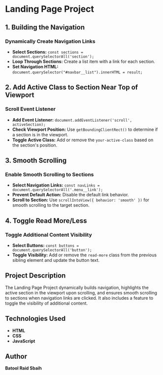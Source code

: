 
# Landing Page Project

## 1. Building the Navigation

### Dynamically Create Navigation Links
- **Select Sections:** `const sections = document.querySelectorAll('section');`
- **Loop Through Sections:** Create a list item with a link for each section.
- **Set Navigation HTML:** `document.querySelector("#navbar__list").innerHTML = result;`

## 2. Add Active Class to Section Near Top of Viewport

### Scroll Event Listener
- **Add Event Listener:** `document.addEventListener('scroll', activeSection);`
- **Check Viewport Position:** Use `getBoundingClientRect()` to determine if a section is in the viewport.
- **Toggle Active Class:** Add or remove the `your-active-class` based on the section's position.

## 3. Smooth Scrolling

### Enable Smooth Scrolling to Sections
- **Select Navigation Links:** `const navLinks = document.querySelectorAll('.menu__link');`
- **Prevent Default Action:** Disable the default link behavior.
- **Scroll to Section:** Use `scrollIntoView({ behavior: 'smooth' })` for smooth scrolling to the target section.

## 4. Toggle Read More/Less

### Toggle Additional Content Visibility
- **Select Buttons:** `const buttons = document.querySelectorAll('button');`
- **Toggle Visibility:** Add or remove the `read-more` class from the previous sibling element and update the button text.

## Project Description

The Landing Page Project dynamically builds navigation, highlights the active section in the viewport upon scrolling, and ensures smooth scrolling to sections when navigation links are clicked. It also includes a feature to toggle the visibility of additional content.

## Technologies Used

- **HTML**
- **CSS**
- **JavaScript**

## Author

**Batool Raid Sbaih**
